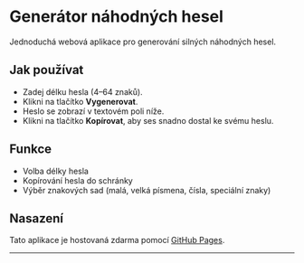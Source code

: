
# Generátor náhodných hesel

Jednoduchá webová aplikace pro generování silných náhodných hesel.

## Jak používat

- Zadej délku hesla (4–64 znaků).  
- Klikni na tlačítko **Vygenerovat**.  
- Heslo se zobrazí v textovém poli níže.  
- Klikni na tlačítko **Kopírovat**, aby ses snadno dostal ke svému heslu.

## Funkce

- Volba délky hesla  
- Kopírování hesla do schránky  
- Výběr znakových sad (malá, velká písmena, čísla, speciální znaky)  

## Nasazení

Tato aplikace je hostovaná zdarma pomocí [GitHub Pages](https://pages.github.com/).

---
